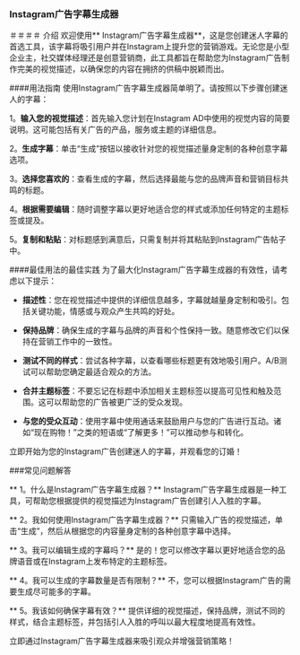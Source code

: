### Instagram广告字幕生成器

＃＃＃＃ 介绍
欢迎使用** Instagram广告字幕生成器**，这是您创建迷人字幕的首选工具，该字幕将吸引用户并在Instagram上提升您的营销游戏。无论您是小型企业主，社交媒体经理还是创意营销商，此工具都旨在帮助您为Instagram广告制作完美的视觉描述，以确保您的内容在拥挤的供稿中脱颖而出。

####用法指南
使用Instagram广告字幕生成器简单明了。请按照以下步骤创建迷人的字幕：

1。**输入您的视觉描述**：首先输入您计划在Instagram AD中使用的视觉内容的简要说明。这可能包括有关广告的产品，服务或主题的详细信息。

2。**生成字幕**：单击“生成”按钮以接收针对您的视觉描述量身定制的各种创意字幕选项。

3。**选择您喜欢的**：查看生成的字幕，然后选择最能与您的品牌声音和营销目标共鸣的标题。

4。**根据需要编辑**：随时调整字幕以更好地适合您的样式或添加任何特定的主题标签或提及。

5。**复制和粘贴**：对标题感到满意后，只需复制并将其粘贴到Instagram广告帖子中。

####最佳用法的最佳实践
为了最大化Instagram广告字幕生成器的有效性，请考虑以下提示：

-  **描述性**：您在视觉描述中提供的详细信息越多，字幕就越量身定制和吸引。包括关键功能，情感或与观众产生共鸣的好处。

-  **保持品牌**：确保生成的字幕与品牌的声音和个性保持一致。随意修改它们以保持在营销工作中的一致性。

-  **测试不同的样式**：尝试各种字幕，以查看哪些标题更有效地吸引用户。A/B测试可以帮助您确定最适合观众的方法。

-  **合并主题标签**：不要忘记在标题中添加相关主题标签以提高可见性和触及范围。这可以帮助您的广告被更广泛的受众发现。

-  **与您的受众互动**：使用字幕中使用通话来鼓励用户与您的广告进行互动。诸如“现在购物！”之类的短语或“了解更多！”可以推动参与和转化。

立即开始为您的Instagram广告创建迷人的字幕，并观看您的订婚！

###常见问题解答

** 1。什么是Instagram广告字幕生成器？**
Instagram广告字幕生成器是一种工具，可帮助您根据提供的视觉描述为Instagram广告创建引人入胜的字幕。

** 2。我如何使用Instagram广告字幕生成器？**
只需输入广告的视觉描述，单击“生成”，然后从根据您的内容量身定制的各种创意字幕中选择。

** 3。我可以编辑生成的字幕吗？**
是的！您可以修改字幕以更好地适合您的品牌语音或在Instagram上发布特定的主题标签。

** 4。我可以生成的字幕数量是否有限制？**
不，您可以根据Instagram广告的需要生成尽可能多的字幕。

** 5。我该如何确保字幕有效？**
提供详细的视觉描述，保持品牌，测试不同的样式，结合主题标签，并包括引人入胜的呼叫以最大程度地提高有效性。

立即通过Instagram广告字幕生成器来吸引观众并增强营销策略！